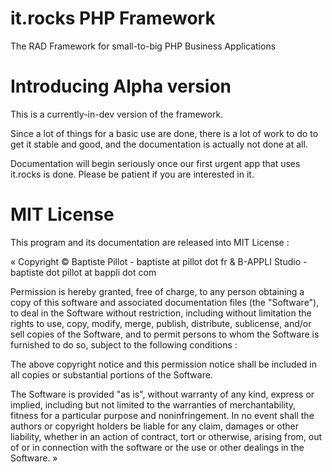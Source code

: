 it.rocks PHP Framework
======================
The RAD Framework for small-to-big PHP Business Applications

# Introducing Alpha version

This is a currently-in-dev version of the framework.

Since a lot of things for a basic use are done, there is a lot of work to do to get it stable and good, and the documentation is actually not done at all.

Documentation will begin seriously once our first urgent app that uses it.rocks is done. Please be patient if you are interested in it.

# MIT License

This program and its documentation are released into MIT License :

« Copyright © Baptiste Pillot - baptiste at pillot dot fr & B-APPLI Studio - baptiste dot pillot at bappli dot com

Permission is hereby granted, free of charge, to any person obtaining a copy of this software and associated documentation files (the "Software"), to deal in the Software without restriction, including without limitation the rights to use, copy, modify, merge, publish, distribute, sublicense, and/or sell copies of the Software, and to permit persons to whom the Software is furnished to do so, subject to the following conditions :

The above copyright notice and this permission notice shall be included in all copies or substantial portions of the Software.

The Software is provided "as is", without warranty of any kind, express or implied, including but not limited to the warranties of merchantability, fitness for a particular purpose and noninfringement. In no event shall the authors or copyright holders be liable for any claim, damages or other liability, whether in an action of contract, tort or otherwise, arising from, out of or in connection with the software or the use or other dealings in the Software. »
